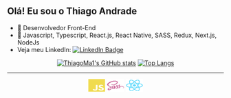 ## Olá! Eu sou o Thiago Andrade


- 🔭 Desenvolvedor Front-End
- 🌱 Javascript, Typescript, React.js, React Native, SASS, Redux, Next.js, NodeJs
- Veja meu LinkedIn: [![LinkedIn Badge](https://img.shields.io/badge/-Thiago_Martins-blue?style=flat-square&logo=Linkedin&logoColor=white&link=https://www.linkedin.com/in/thiagoma/)](https://www.linkedin.com/in/thiagoma/)

<div align="center" >
  
[![ThiagoMa1's GitHub stats](https://github-readme-stats.vercel.app/api?username=ThiagoMa1&show_icons=true&theme=merko&count_private=true)](https://github.com/ThiagoMa1/github-readme-stats)
[![Top Langs](https://github-readme-stats.vercel.app/api/top-langs/?username=ThiagoMa1&layout=compact&show_icons=true&theme=merko&count_private=true)](https://github.com/ThiagoMa1/github-readme-stats)
</div> <hr>
<div align="center" style="display: inline_block">
  <img align="center" alt="Th-Js" height="30" width="40" src="https://raw.githubusercontent.com/devicons/devicon/master/icons/javascript/javascript-plain.svg">
  <img align="center" alt="Th-SASS" height="30" width="40" src="https://raw.githubusercontent.com/devicons/devicon/master/icons/sass/sass-original.svg">
  <img align="center" alt="Th-React" height="30" width="40" src="https://raw.githubusercontent.com/devicons/devicon/master/icons/react/react-original.svg">
</div>





<!--
**ThiagoMa1/ThiagoMa1** is a ✨ _special_ ✨ repository because its `README.md` (this file) appears on your GitHub profile.

Here are some ideas to get you started:
### Hi there 👋



- 🔭 I’m currently working on ...
- 🌱 I’m currently learning ...
- 👯 I’m looking to collaborate on ...
- 🤔 I’m looking for help with ...
- 💬 Ask me about ...
- 📫 How to reach me: ...
- 😄 Pronouns: ...
- ⚡ Fun fact: ...
-->
